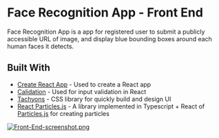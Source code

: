 # Face Recognition App - Front End

Face Recognition App is a app for registered user to submit a publicly accessible URL of image, and display blue bounding boxes around each human faces it detects.

## Built With

* [Create React App](https://github.com/facebook/create-react-app) - Used to create a React app
* [Calidation](https://github.com/selbekk/calidation) - Used for input validation in React
* [Tachyons](https://github.com/tachyons-css/tachyons) - CSS library for quickly build and design UI
* [React Particles.js](https://github.com/tachyons-css/tachyons) - A library implemented in Typescript + React of [Particles.js](https://github.com/VincentGarreau/particles.js/) for creating particles

[![Front-End-screenshot.png](https://i.postimg.cc/hPv5G4rd/Front-End-screenshot.png)](https://postimg.cc/RNrRsB2S)